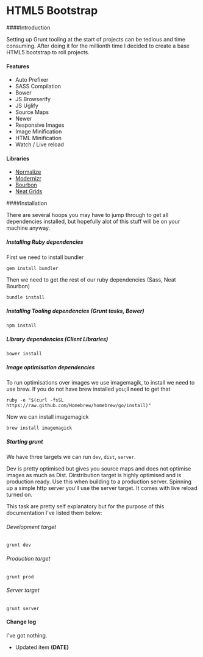 # HTML5 Bootstrap

####Introduction

Setting up Grunt tooling at the start of projects can be tedious and time consuming. After doing it for the millionth time I decided to create a base HTML5 bootstrap to roll projects.


#### Features

* Auto Prefixer
* SASS Compilation
* Bower
* JS Browserify
* JS Uglify
* Source Maps
* Newer
* Responsive Images
* Image Minification
* HTML Minification
* Watch / Live reload

#### Libraries

* [Normalize](http://necolas.github.io/normalize.css/)
* [Modernizr](http://modernizr.com/)
* [Bourbon](http://bourbon.io/docs/)
* [Neat Grids](http://neat.bourbon.io)

####Installation

There are several hoops you may have to jump through to get all dependencies installed, but hopefully alot of this stuff will be on your machine anyway.

##### Installing Ruby dependencies

First we need to install bundler

```
gem install bundler
```

Then we need to get the rest of our ruby dependencies (Sass, Neat Bourbon)

```
bundle install
```

##### Installing Tooling dependencies (Grunt tasks, Bower)

```
npm install
```

##### Library dependencies (Client Libraries)

```
bower install
```

##### Image optimisation dependencies

To run optimisations over images we use imagemagik, to install we need to use brew. If you do not have brew installed you;ll need to get that

```
ruby -e "$(curl -fsSL https://raw.github.com/Homebrew/homebrew/go/install)"
```

Now we can install imagemagick

```
brew install imagemagick
```

##### Starting grunt

We have three targets we can run ```dev```, ```dist```, ```server```.

Dev is pretty optimised but gives you source maps and does not optimise images as much as Dist. Dirstribution target is highly optimised and is production ready. Use this when building to a production server. Spinning up a simple http server you'll use the server target. It comes with live reload turned on.


This task are pretty self explanatory but for the purpose of this documentation I've listed them below:

###### Development target

```
grunt dev
```

###### Production target

```
grunt prod
```

###### Server target

```
grunt server
```


#### Change log

I've got nothing.

* Updated item **(DATE)**